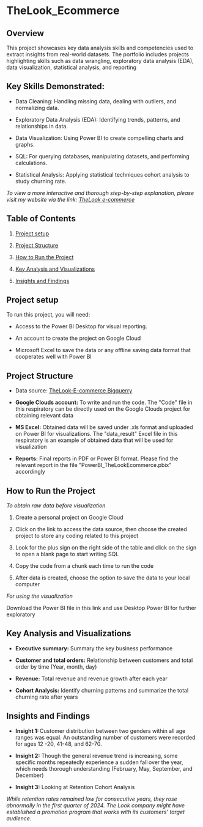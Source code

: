 # TheLook_Ecommerce
## Overview
This project showcases key data analysis skills and competencies used to extract insights from real-world datasets. The portfolio includes projects highlighting skills such as data wrangling, exploratory data analysis (EDA), data visualization, statistical analysis, and reporting

## Key Skills Demonstrated: 

* Data Cleaning: Handling missing data, dealing with outliers, and normalizing data. 

* Exploratory Data Analysis (EDA): Identifying trends, patterns, and relationships in data. 

* Data Visualization: Using Power BI to create compelling charts and graphs. 

* SQL: For querying databases, manipulating datasets, and performing calculations. 

* Statistical Analysis: Applying statistical techniques cohort analysis to study churning rate.

*To view a more interactive and thorough step-by-step explanation, please visit my website via the link: [TheLook e-commerce](https://nrena1997.wixsite.com/analyst-porfolio/post/effective-skills-to-include-in-data-analyst-portfolio)*

## Table of Contents 

1. [Project setup](#project-setup)

2. [Project Structure](#project-structure)

3. [How to Run the Project](#how-to-run-the-project)

4. [Key Analysis and Visualizations](#key-analysis-and-visualizations)

5. [Insights and Findings](#insights-and-findings)

## Project setup
To run this project, you will need: 

* Access to the Power BI Desktop for visual reporting. 

* An account to create the project on Google Cloud  

* Microsoft Excel to save the data or any offline saving data format that cooperates well with Power BI


## Project Structure 

* Data source:  [TheLook-E-commerce Bigquerry](https://console.cloud.google.com/bigquery?p=bigquery-public-data&d=thelook_ecommerce&page=dataset&authuser=1&project=tough-gearing-422905-s2&supportedpurview=project&ws=!1m5!1m4!4m3!1sbigquery-public-data!2sthelook_ecommerce!3sdistribution_centers)  

* **Google Clouds account:** To write and run the code. The "Code" file in this respiratory can be directly used on the Google Clouds project for obtaining relevant data 

* **MS Excel:** Obtained data will be saved under .xls format and uploaded on Power BI for visualizations. The "data_result" Excel file in this respiratory is an example of obtained data that will be used for visualization 

* **Reports:** Final reports in PDF or Power BI format. Please find the relevant report in the file "PowerBI_TheLookEcommerce.pbix" accordingly

## How to Run the Project 

*To obtain raw data before visualization* 

1. Create a personal project on Google Cloud  

2. Click on the link to access the data source, then choose the created project to store any coding related to this project  

3. Look for the plus sign on the right side of the table and click on the sign to open a blank page to start writing SQL  

4. Copy the code from a chunk each time to run the code 

5. After data is created, choose the option to save the data to your local computer  

*For using the visualization*  

Download the Power BI file in this link and use Desktop Power BI for further exploratory  

## Key Analysis and Visualizations 

* **Executive summary:** Summary the key business performance  

* **Customer and total orders:** Relationship between customers and total order by time (Year, month, day) 

* **Revenue:** Total revenue and revenue growth after each year 

* **Cohort Analysis:** Identify churning patterns and summarize the total churning rate after years 

## Insights and Findings 

* **Insight 1:** Customer distribution between two genders within all age ranges was equal. An outstanding number of customers were recorded for ages 12 -20, 41-48, and 62-70.  

* **Insight 2:** Though the general revenue trend is increasing, some specific months repeatedly experience a sudden fall over the year, which needs thorough understanding (February, May, September, and December) 

* **Insight 3:** Looking at Retention Cohort Analysis 

*While retention rates remained low for consecutive years, they rose abnormally in the first quarter of 2024. The Look company might have established a promotion program that works with its customers' target audience.*  
